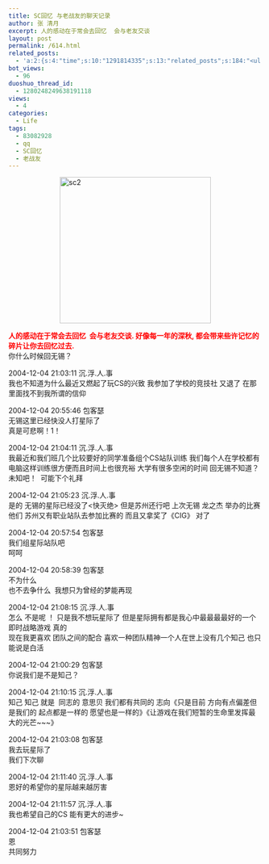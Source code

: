 ```yaml
---
title: SC回忆 与老战友的聊天记录
author: 张 清月
excerpt: 人的感动在于常会去回忆  会与老友交谈
layout: post
permalink: /614.html
related_posts:
  - 'a:2:{s:4:"time";s:10:"1291814335";s:13:"related_posts";s:184:"<ul class="related_post"><li><a href="http://blog.80aj.com/2010/04/21/100421-qq-exp%e7%89%88%e4%bd%93%e9%aa%8c/" title="100421 QQ exp版体验 ">100421 QQ exp版体验 </a></li></ul>";}'
bot_views:
  - 96
duoshuo_thread_id:
  - 1280248249638191118
views:
  - 4
categories:
  - Life
tags:
  - 83082928
  - qq
  - SC回忆
  - 老战友
---
```

<img style="display: block; margin-left: auto; margin-right: auto; border: 0px initial initial;" title="sc2" alt="sc2" src="http://www.80aj.com/wp-content/uploads/2009/10/sc2-300x290.jpg" width="300" height="290" />

**<span style="color: #ff0000;">人的感动在于常会去回忆  会与老友交谈. 好像每一年的深秋, 都会带来些许记忆的碎片让你去回忆过去.</span>**  
你什么时候回无锡？

2004-12-04 21:03:11 沉.浮.人.事  
我也不知道为什么最近又燃起了玩CS的兴致 我参加了学校的竞技社 又退了 在那里面找不到我所谓的信仰

2004-12-04 20:55:46 包客瑟  
无锡这里已经快没人打星际了  
真是可悲啊！1！

2004-12-04 21:04:11 沉.浮.人.事  
我最近和我们班几个比较要好的同学准备组个CS站队训练 我们每个人在学校都有电脑这样训练很方便而且时间上也很充裕 大学有很多空闲的时间 回无锡不知道？未知吧！  可能下个礼拜

2004-12-04 21:05:23 沉.浮.人.事  
是的 无锡的星际已经没了<快灭绝> 但是苏州还行吧 上次无锡 龙之杰 举办的比赛 他们 苏州又有职业站队去参加比赛的 而且又拿奖了《CIG》 对了

2004-12-04 20:57:54 包客瑟  
我们组星际站队吧  
呵呵

2004-12-04 20:58:39 包客瑟  
不为什么  
也不去争什么  我想只为曾经的梦能再现

2004-12-04 21:08:15 沉.浮.人.事  
怎么 不是呢 ！ 只是我不想玩星际了 但是星际拥有都是我心中最最最最好的一个 即时战略游戏 真的  
现在我更喜欢 团队之间的配合 喜欢一种团队精神一个人在世上没有几个知己 也只能说是白活

2004-12-04 21:00:29 包客瑟  
你说我们是不是知己？

2004-12-04 21:10:15 沉.浮.人.事  
知己 知己 就是  同志的 意思贝 我们都有共同的 志向《只是目前 方向有点偏差但是我们的 起点都是一样的 愿望也是一样的》《让游戏在我们短暂的生命里发挥最大的光芒~~~》

2004-12-04 21:03:08 包客瑟  
我去玩星际了  
我们下次聊

2004-12-04 21:11:40 沉.浮.人.事  
恩好的希望你的星际越来越厉害

2004-12-04 21:11:57 沉.浮.人.事  
我也希望自己的CS 能有更大的进步~

2004-12-04 21:03:51 包客瑟  
恩  
共同努力
